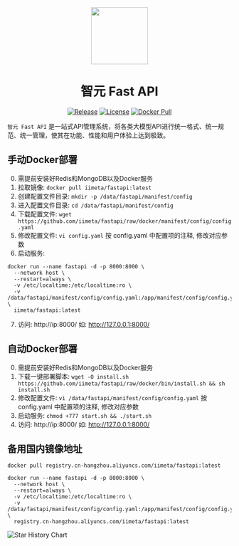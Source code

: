 <div align=center>

<img src="https://iim.ai/public/images/logo.png?t=2023112623" width="128"/>

# 智元 Fast API

[![Release](https://img.shields.io/github/v/release/iimeta/fastapi?color=blue)](https://github.com/iimeta/fastapi/releases)
[![License](https://img.shields.io/static/v1?label=license&message=MIT&color=green)](https://github.com/iimeta/fastapi/blob/main/LICENSE)
[![Docker Pull](https://img.shields.io/docker/pulls/iimeta/fastapi?color=brightgreen)](https://hub.docker.com/r/iimeta/fastapi)

</div>

`智元 Fast API` 是一站式API管理系统，将各类大模型API进行统一格式、统一规范、统一管理，使其在功能、性能和用户体验上达到极致。

## 手动Docker部署
0. 需提前安装好Redis和MongoDB以及Docker服务
1. 拉取镜像: `docker pull iimeta/fastapi:latest`
2. 创建配置文件目录: `mkdir -p /data/fastapi/manifest/config`
3. 进入配置文件目录: `cd /data/fastapi/manifest/config`
4. 下载配置文件: `wget https://github.com/iimeta/fastapi/raw/docker/manifest/config/config.yaml`
5. 修改配置文件: `vi config.yaml` 按 config.yaml 中配置项的注释, 修改对应参数
6. 启动服务: 
```shell
docker run --name fastapi -d -p 8000:8000 \
  --network host \
  --restart=always \
  -v /etc/localtime:/etc/localtime:ro \
  -v /data/fastapi/manifest/config/config.yaml:/app/manifest/config/config.yaml \
  iimeta/fastapi:latest
```
7. 访问: http://ip:8000/ 如: http://127.0.0.1:8000/

## 自动Docker部署
0. 需提前安装好Redis和MongoDB以及Docker服务
1. 下载一键部署脚本: `wget -O install.sh https://github.com/iimeta/fastapi/raw/docker/bin/install.sh && sh install.sh`
2. 修改配置文件: `vi /data/fastapi/manifest/config/config.yaml` 按 config.yaml 中配置项的注释, 修改对应参数
3. 启动服务: `chmod +777 start.sh && ./start.sh`
4. 访问: http://ip:8000/ 如: http://127.0.0.1:8000/

## 备用国内镜像地址
```shell
docker pull registry.cn-hangzhou.aliyuncs.com/iimeta/fastapi:latest
```
```shell
docker run --name fastapi -d -p 8000:8000 \
  --network host \
  --restart=always \
  -v /etc/localtime:/etc/localtime:ro \
  -v /data/fastapi/manifest/config/config.yaml:/app/manifest/config/config.yaml \
  registry.cn-hangzhou.aliyuncs.com/iimeta/fastapi:latest
```


![Star History Chart](https://api.star-history.com/svg?repos=iimeta/fastapi&type=Date)
